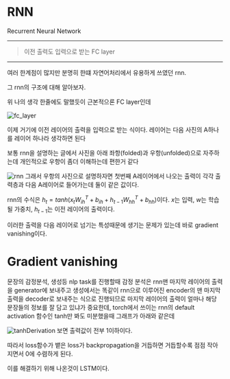 # RNN
Recurrent Neural Network
<hr>


> 이전 출력도 입력으로 받는 FC layer
<hr>
여러 한계점이 많지만 분명히 한떄 자연어처리에서 유용하게 쓰였던 rnn.

그 rnn의 구조에 대해 알아보자.

위 나의 생각 한줄에도 말했듯이 근본적으론 FC layer인데

![fc_layer](https://user-images.githubusercontent.com/81360154/202978893-86370cac-a791-4857-a19e-a439838e1fdf.png)

이제 거기에 이전 레이어의 출력을 입력으로 받는 식이다.
레이어는 다음 사진의 A하나를 레이어 하나라 생각하면 된다

보통 rnn을 설명하는 글에서 사진을 아래 좌항(folded)과 우항(unfolded)으로 자주하는데 개인적으로 우항이 좀더 이해하는데 편한거 같다

![rnn](https://user-images.githubusercontent.com/81360154/202978913-10f6b4d8-88ab-430c-9c91-ed695d080e4e.png)
그래서 우항의 사진으로 설명하자면 첫번째 A레이어에서 나오는 출력이 각각 출력층과 다음 A레이어로 들어가는데 둘이 같은 값이다.

rnn의 수식은 $h_t = tanh(x_tW^T_{ih} + b_{ih} + h_{t-1}W^T_{hh} + b_{hh})$이다.
$x$는 입력, $w$는 학습될 가중치, $h_{t-1}$는 이전 레이어의 출력이다.

이러한 출력을 다음 레이어로 넘기는 특성때문에 생기는 문제가 있는데 바로 gradient vanishing이다.

# Gradient vanishing
문장의 감정분석, 생성등 nlp task를 진행할때 감정 분석은 rnn맨 마지막 레이어의 출력을 generator에 보내주고 생성에서는 똑같이 rnn으로 이루어진 encoder의 맨 마지막출력을 decoder로 보내주는 식으로 진행되므로 마지막 레이어의 출력이 얼마나 해당 문장들의 정보를 잘 담고 있냐가 중요한데,
torch에서 쓰이는 rnn의 default activation 함수인 tanh만 봐도 미분했을때 그래프가 아래와 같은데

![tanhDerivation](https://user-images.githubusercontent.com/81360154/202978926-a12e154e-73e7-48a0-952e-dfaa8af18d17.png)
보면 출력값이 전부 1이하이다.

따라서 loss함수가 뱉은 loss가 backpropagation을 거듭하면 거듭할수록 점점 작아지면서 0에 수렴하게 된다.

이를 해결하기 위해 나온것이 LSTM이다.
